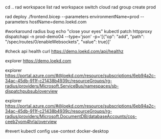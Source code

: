 cd ..
rad workspace list
rad workspace switch cloud
rad group create prod

rad deploy ./frontend.bicep --parameters environmentName=prod --parameters hostName=demo.loekd.com

#workaround radius bug
echo "close your eyes"
kubectl patch httpproxy dispatchapi -n prod-demo04 --type='json' -p='[{"op": "add", "path": "/spec/routes/0/enableWebsockets", "value": true}]'

#check api health
curl https://demo.loekd.com/api/healthz

explorer https://demo.loekd.com

explorer https://portal.azure.com/#@loekd.com/resource/subscriptions/6eb94a2c-34ac-45db-911f-c21438b4939c/resourceGroups/rg-radius/providers/Microsoft.ServiceBus/namespaces/sb-dispatchpubsub/overview

explorer https://portal.azure.com/#@loekd.com/resource/subscriptions/6eb94a2c-34ac-45db-911f-c21438b4939c/resourceGroups/rg-radius/providers/Microsoft.DocumentDB/databaseAccounts/cos-ceeb2yom4hrla/overview

#revert
kubectl config use-context docker-desktop
